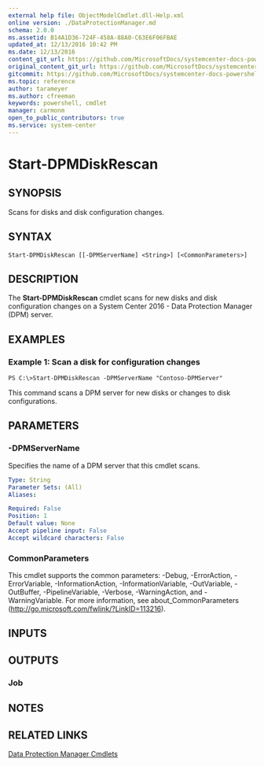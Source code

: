 ```yaml
---
external help file: ObjectModelCmdlet.dll-Help.xml
online version: ./DataProtectionManager.md
schema: 2.0.0
ms.assetid: B14A1D36-724F-458A-88A0-C63E6F06FBAE
updated_at: 12/13/2016 10:42 PM
ms.date: 12/13/2016
content_git_url: https://github.com/MicrosoftDocs/systemcenter-docs-powershell/blob/master/systemcenter-cmdlets/DataProtectionManager/v1/Start-DPMDiskRescan.md
original_content_git_url: https://github.com/MicrosoftDocs/systemcenter-docs-powershell/blob/master/systemcenter-cmdlets/DataProtectionManager/v1/Start-DPMDiskRescan.md
gitcommit: https://github.com/MicrosoftDocs/systemcenter-docs-powershell/blob/ea9507ac2178040476af5407227db8cb97701ea9/systemcenter-cmdlets/DataProtectionManager/v1/Start-DPMDiskRescan.md
ms.topic: reference
author: tarameyer
ms.author: cfreeman
keywords: powershell, cmdlet
manager: carmonm
open_to_public_contributors: true
ms.service: system-center
---
```


# Start-DPMDiskRescan

## SYNOPSIS
Scans for disks and disk configuration changes.

## SYNTAX

```
Start-DPMDiskRescan [[-DPMServerName] <String>] [<CommonParameters>]
```

## DESCRIPTION
The **Start-DPMDiskRescan** cmdlet scans for new disks and disk configuration changes on a System Center 2016 - Data Protection Manager (DPM) server.

## EXAMPLES

### Example 1: Scan a disk for configuration changes
```
PS C:\>Start-DPMDiskRescan -DPMServerName "Contoso-DPMServer"
```

This command scans a DPM server for new disks or changes to disk configurations.

## PARAMETERS

### -DPMServerName
Specifies the name of a DPM server that this cmdlet scans.

```yaml
Type: String
Parameter Sets: (All)
Aliases: 

Required: False
Position: 1
Default value: None
Accept pipeline input: False
Accept wildcard characters: False
```

### CommonParameters
This cmdlet supports the common parameters: -Debug, -ErrorAction, -ErrorVariable, -InformationAction, -InformationVariable, -OutVariable, -OutBuffer, -PipelineVariable, -Verbose, -WarningAction, and -WarningVariable. For more information, see about_CommonParameters (http://go.microsoft.com/fwlink/?LinkID=113216).

## INPUTS

## OUTPUTS

### Job

## NOTES

## RELATED LINKS

[Data Protection Manager Cmdlets](xref:DataProtectionManager/v1/DataProtectionManager.md)

